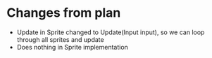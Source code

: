 # Changes from plan

 - Update in Sprite changed to Update(Input input), so we can loop through all sprites and update
 - Does nothing in Sprite implementation
 